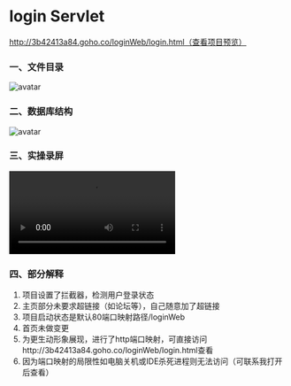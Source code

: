 # login Servlet

http://3b42413a84.goho.co/loginWeb/login.html（查看项目预览）

### 一、文件目录

![avatar](http://www.liurui13.cn/img/source.png)



### 二、数据库结构

![avatar](http://www.liurui13.cn/img/sql.png)

### 三、实操录屏
![avatar](http://www.liurui13.cn/video/javaweb.mp4)

### 四、部分解释

1. 项目设置了拦截器，检测用户登录状态
2. 主页部分未要求超链接（如论坛等），自己随意加了超链接
3. 项目启动状态是默认80端口映射路径/loginWeb
4. 首页未做变更
5. 为更生动形象展现，进行了http端口映射，可直接访问http://3b42413a84.goho.co/loginWeb/login.html查看
6. 因为端口映射的局限性如电脑关机或IDE杀死进程则无法访问（可联系我打开后查看）

